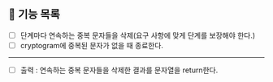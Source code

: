 ## 🚀 기능 목록
* [ ] 단계마다 연속하는 중복 문자들을 삭제(요구 사항에 맞게 단계를 보장해야 한다.)
* [ ] cryptogram에 중복된 문자가 없을 때 종료한다.

---

* [ ] 출력 :  연속하는 중복 문자들을 삭제한 결과를 문자열을 return한다.
